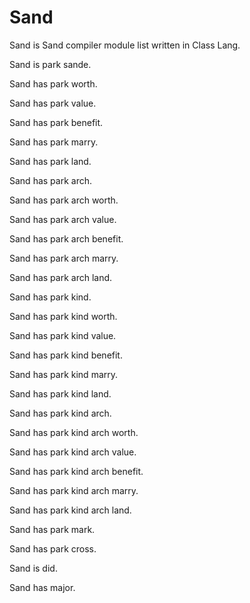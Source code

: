 # Sand

Sand is Sand compiler module list written in Class Lang.

Sand is park sande.

Sand has park worth.

Sand has park value.

Sand has park benefit.

Sand has park marry.

Sand has park land.

Sand has park arch.

Sand has park arch worth.

Sand has park arch value.

Sand has park arch benefit.

Sand has park arch marry.

Sand has park arch land.

Sand has park kind.

Sand has park kind worth.

Sand has park kind value.

Sand has park kind benefit.

Sand has park kind marry.

Sand has park kind land.

Sand has park kind arch.

Sand has park kind arch worth.

Sand has park kind arch value.

Sand has park kind arch benefit.

Sand has park kind arch marry.

Sand has park kind arch land.

Sand has park mark.

Sand has park cross.

Sand is did.

Sand has major.